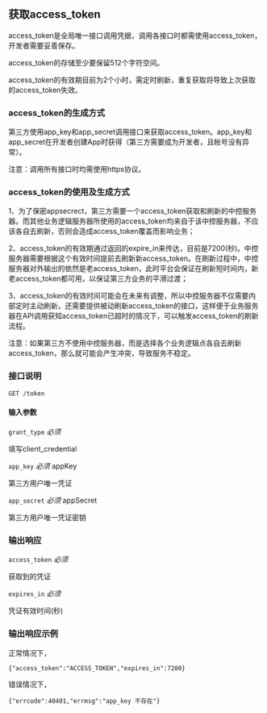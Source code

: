 ## 获取access_token

access\_token是全局唯一接口调用凭据，调用各接口时都需使用access_token，开发者需要妥善保存。

access\_token的存储至少要保留512个字符空间。

access\_token的有效期目前为2个小时，需定时刷新，重复获取将导致上次获取的access_token失效。

### access_token的生成方式
第三方使用app_key和app_secret调用接口来获取access_token。app_key和app_secret在开发者创建App时获得（第三方需要成为开发者，且帐号没有异常）。

注意：调用所有接口时均需使用https协议。

### access_token的使用及生成方式

1、为了保密appsecrect，第三方需要一个access_token获取和刷新的中控服务器。而其他业务逻辑服务器所使用的access_token均来自于该中控服务器，不应该各自去刷新，否则会造成access_token覆盖而影响业务；

2、access_token的有效期通过返回的expire_in来传达，目前是7200(秒)。中控服务器需要根据这个有效时间提前去刷新新access_token。在刷新过程中，中控服务器对外输出的依然是老access_token，此时平台会保证在刷新短时间内，新老access_token都可用，以保证第三方业务的平滑过渡；

3、access_token的有效时间可能会在未来有调整，所以中控服务器不仅需要内部定时主动刷新，还需要提供被动刷新access_token的接口，这样便于业务服务器在API调用获知access_token已超时的情况下，可以触发access_token的刷新流程。

注意：如果第三方不使用中控服务器，而是选择各个业务逻辑点各自去刷新access_token，那么就可能会产生冲突，导致服务不稳定。

### 接口说明

`GET /token`

#### 输入参数

`grant_type` *必须* 

填写client_credential

`app_key` *必须* appKey

第三方用户唯一凭证

`app_secret` *必须* appSecret

第三方用户唯一凭证密钥

### 输出响应

`access_token` *必须*

获取到的凭证

`expires_in` *必须*

凭证有效时间(秒)

### 输出响应示例

正常情况下，

`{"access_token":"ACCESS_TOKEN","expires_in":7200}`

错误情况下，

`{"errcode":40401,"errmsg":"app_key 不存在"}`
